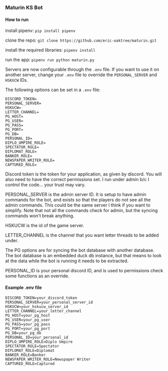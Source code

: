 ### Maturin KS Bot

#### How to run
install pipenv: `pip install pipenv`

clone the repo: `git clone https://github.com/eric-oaktree/maturin.git`

install the required libraries: `pipenv install`

run the app: `pipenv run python maturin.py`

Servers are now configurable through the `.env` file. If you want to use it on another server, change your `.env` file to override the `PERSONAL_SERVER` and `HSKUCW` IDs.

The following options can be set in a `.env` file:

```
DISCORD_TOKEN=
PERSONAL_SERVER=
HSKUCW=
LETTER_CHANNEL=
PG_HOST=
PG_USER=
PG_PASS=
PG_PORT=
PG_DB=
PERSONAL_ID=
DIPLO_UMPIRE_ROLE=
SPECTATOR_ROLE=
DIPLOMAT_ROLE=
BANKER_ROLE=
NEWSPAPER_WRITER_ROLE=
CAPTURED_ROLE=
```

Discord token is the token for your application, as given by discord. You will also need to have the correct permissions set. I run under admin b/c I control the code... your trust may vary.

PERSONAL_SERVER is the admin server ID. It is setup to have admin commands for the bot, and exists so that the players do not see all the admin commands. This could be the same server I think if you want to simplify. Note that not all the commands check for admin, but the syncing commands won't break anything.

HSKUCW is the id of the game server.

LETTER_CHANNEL is the channel that you want letter threads to be added under.

The PG options are for syncing the bot database with another database. The bot database is an embedded duck db instance, but that means to look at the data while the bot is running it needs to be extracted.

PERSONAL_ID is your personal discord ID, and is used to permissions check some functions as an override.

#### Example .env file

```
DISCORD_TOKEN=your_discord_token
PERSONAL_SERVER=your_personal_server_id
HSKUCW=your_hskucw_server_id
LETTER_CHANNEL=your_letter_channel
PG_HOST=your_pg_host
PG_USER=your_pg_user
PG_PASS=your_pg_pass
PG_PORT=your_pg_port
PG_DB=your_pg_db
PERSONAL_ID=your_personal_id
DIPLO_UMPIRE_ROLE=Diplo Umpire
SPECTATOR_ROLE=Spectator
DIPLOMAT_ROLE=Diplomat
BANKER_ROLE=Banker
NEWSPAPER_WRITER_ROLE=Newspaper Writer
CAPTURED_ROLE=Captured
```
